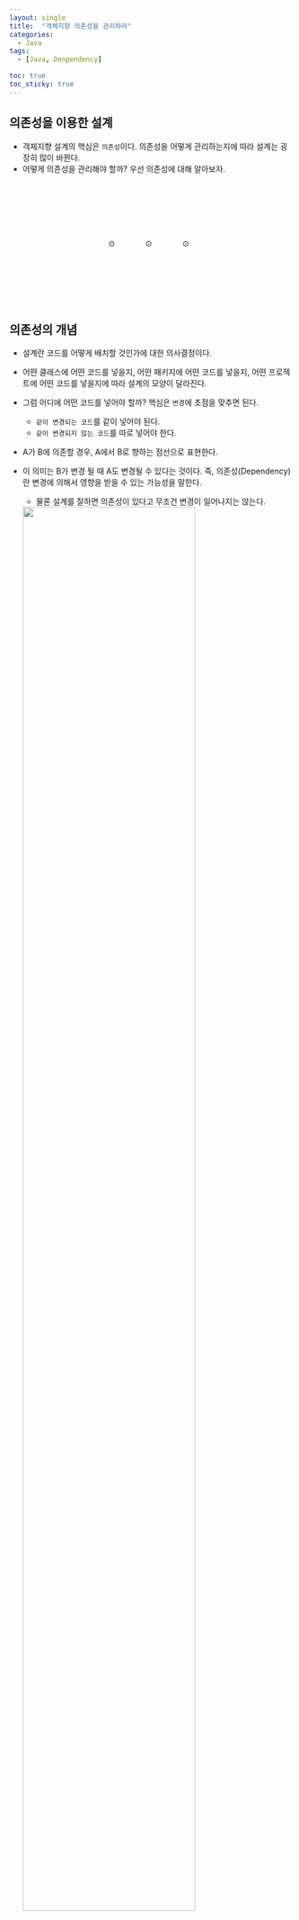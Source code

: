 ```yaml
---
layout: single
title:  "객체지향 의존성을 관리하라"
categories:
  - Java
tags:
  - [Java, Denpendency]

toc: true
toc_sticky: true
---
```



## 의존성을 이용한 설계

- 객체지향 설계의 핵심은 `의존성`이다. 의존성을 어떻게 관리하는지에 따라 설계는 굉장히 많이 바뀐다.
- 어떻게 의존성을 관리해야 할까? 우선 의존성에 대해 알아보자.

<div style="padding-top:100px;"></div>
<span style="margin-left:35%;">⊙</span>
<span style="margin-left:10%">⊙</span>
<span style="margin-left:10%">⊙</span>
<div style="padding-top:100px;"></div>

## 의존성의 개념

- 설계란 코드를 어떻게 배치할 것인가에 대한 의사결정이다.
- 어떤 클래스에 어떤 코드를 넣을지, 어떤 패키지에 어떤 코드를 넣을지, 어떤 프로젝트에 어떤 코드를 넣을지에 따라 설계의 모양이 달라진다.
- 그럼 어디에 어떤 코드를 넣어야 할까? 핵심은 `변경`에 초점을 맞추면 된다. 
  - `같이 변경되는 코드`를 같이 넣어야 된다.
  - `같이 변경되지 않는 코드`를 따로 넣어야 한다.

- A가 B에 의존할 경우, A에서 B로 향하는 점선으로 표현한다.
- 이 의미는 B가 변경 될 때 A도 변경될 수 있다는 것이다. 즉, 의존성(Dependency)란 변경에 의해서 영향을 받을 수 있는 가능성을 말한다. 
  - 물론 설계를 잘하면 의존성이 있다고 무조건 변경이 일어나지는 않는다. 

  <img src="https://github.com/user-attachments/assets/42aa06bf-7afc-490b-a398-0a2fcdcee7f4" width="80%" height="80%"/>

<div style="padding-top:100px;"></div>
<span style="margin-left:35%;">⊙</span>
<span style="margin-left:10%">⊙</span>
<span style="margin-left:10%">⊙</span>
<div style="padding-top:100px;"></div>

## 의존성이 종류

- 클래스 사이의 의존성
- 패키지 사이의 의존성

<br>

### 클래스 의존성의 종류

<img src="https://github.com/user-attachments/assets/57dd1898-ed2f-44c1-a847-59b89193c73b" width="80%" height="80%"/>

<br>

- 연관관계(Association) : A 클래스에 B클래스로 이동할 수 있도록 객체참조를 하는 경우 (영구적 관계)

  ```java
  class A {
    private B b;
  }
  ```

<br>

- 의존관계(Dependency) : A 클래스 메서드의 파라미터에 B 타입이 나오거나, 리턴타입에 B 타입이 나오거나, 메서드 안에서 B 타입의 인스턴스를 생성하는 경우 (일시적 관계)

  ```java
  class A {
    public B method(B b){
      return new B();
    }
  }
  ```

<br>

- 상속관계(Inheritance) : A가 B를 상속하는 경우
    - B클래스의 구현이 변경된 경우에도 A가 영향을 받는다.

  ```java
  class A extends B {}
  ```

<br>

- 실체화 관계(Realization) : A가 B 인터페이스를 구현하는 경우
    - B 인터페이스의 `오퍼레이션 시그니쳐`가 변경된 경우에만 영향을 받는다.

  ```java
  class A implements B {}
  ```

<br>

### 패키지 의존성

- `패키지A`가 `패키지B`에 의존한다는 말은 패키지 B에 있는 클래스의 변경이 일어난 경우 패키지 A에 있는 클래스에 영향을 주는 경우를 말한다.

- 다시 말해, 어떤 패키지 안에 있는 클래스가 다른 패키지 안에 있는 클래스와 `연관관계`, `의존관계`, `상속관계`, `실체화관계` 등의 관계가 맺어져 있으면 `두 패키지는 의존성이 있다`고 보면 된다.  

- 좀 더 쉽게 말하자면 A 패키지 안에 있는 어떤 `클래스의 상단`에 `B 패키지의 클래스가 import` 되어 있는 경우 A 패키지는 B 패키지에 의존한다고 볼 수 있다.

  <img src="https://github.com/user-attachments/assets/d0775626-9d34-45b5-b54f-3c93c1797ba6" width="80%" height="80%"/>

<div style="padding-top:100px;"></div>
<span style="margin-left:35%;">⊙</span>
<span style="margin-left:10%">⊙</span>
<span style="margin-left:10%">⊙</span>
<div style="padding-top:100px;"></div>

## 좋은 의존성을 관리하기 위한 규칙

### 1. 양방향 의존성을 피하라.

- 양방향 연관관계의 경우 항상 동기화를 시켜줘야 한다.
- 이 외에도 신경써야 할 것들이 많아진다.
    
  ```java
  class A {
    private B b;
    
    public void setB(B b){
      this.b = b;
      this.b.setA(this); // 동기화
    }
  }

  class B {
    private A a;
    
    public void setA(A a){
      this.a = a;
    }
  }
  ```

- 단방향 연관관계로 변경해 주자.

  ```java
  class A {
    private B b;
    
    public void setB(B b){
      this.b = b
    }
  }

  class B {
  }
  ```

<br>

### 2. 다중성이 적은 방향을 선택하라

- 일대다의 관계
- 성능이슈 및 관계를 유지하기 위한 다양한 이슈가 발생할 수 있다.

  ```java
  class A {
    private Collection<B> bs;
  }

  class B {}
  ```

- 다대일의 관계로 변경해 주자.

  ```java
  class A{
  }

  class B {
    private A a;
  }
  ```

<br>

### 3. 의존성이 필요 없다면 제거하라.
- 의존성 관계는 피할 수 있으면 피하자.

  ```java
  class A {
    private B b;
  }
  class B {}
  ```

  ```java
  class A {}
  
  class B {}
  ```

<br>

### 4. 패키지 사이의 의존성 사이클을 제거하라.

- A,B,C 패키지 세 개 있을 때 패키지 사이의 의존성을 따라갔을 때 A→B→C→A로의 의존성이 있으면 안된다.
- 이 말은 세 패키지는 하나의 패키지와 같다는 말이 된다.

<br>

### 다시 말해 설계의 핵심은 코드를 배치하는 데 있어서 변경에 초점을 맞추면 된다.

<div style="padding-top:100px;"></div>
<span style="margin-left:35%;">⊙</span>
<span style="margin-left:10%">⊙</span>
<span style="margin-left:10%">⊙</span>
<div style="padding-top:100px;"></div>

## 출처

https://www.slideshare.net/baejjae93/ss-151545329


<!--<img src="" width="80%" height="80%"/>-->



